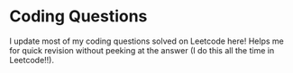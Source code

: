 # Coding Questions
I update most of my coding questions solved on Leetcode here! Helps me for quick revision without peeking at the answer (I do this all the time in Leetcode!!).
